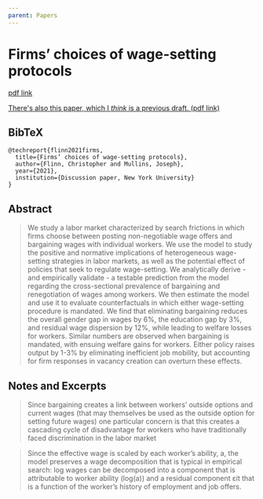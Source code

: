 ```yaml
---
parent: Papers
---
```


# Firms’ choices of wage-setting protocols

[pdf link](https://www.josephlyonmullins.com/papers/FirmChoices-RES.pdf)

[There's also this paper, which I *think* is a previous draft. (pdf link)](https://econ.la.psu.edu/wp-content/uploads/sites/5/2023/05/copy_of_JosephMullins.pdf)

## BibTeX
```
@techreport{flinn2021firms,
  title={Firms’ choices of wage-setting protocols},
  author={Flinn, Christopher and Mullins, Joseph},
  year={2021},
  institution={Discussion paper, New York University}
}
```

## Abstract

> We study a labor market characterized by search frictions in which firms choose between posting non-negotiable
wage offers and bargaining wages with individual workers. We use the model to study the positive and normative
implications of heterogeneous wage-setting strategies in labor markets, as well as the potential effect of policies that
seek to regulate wage-setting. We analytically derive - and empirically validate - a testable prediction from the model
regarding the cross-sectional prevalence of bargaining and renegotiation of wages among workers. We then estimate
the model and use it to evaluate counterfactuals in which either wage-setting procedure is mandated. We find that
eliminating bargaining reduces the overall gender gap in wages by 6%, the education gap by 3%, and residual wage
dispersion by 12%, while leading to welfare losses for workers. Similar numbers are observed when bargaining is
mandated, with ensuing welfare gains for workers. Either policy raises output by 1-3% by eliminating inefficient job
mobility, but accounting for firm responses in vacancy creation can overturn these effects.


## Notes and Excerpts



> Since bargaining creates a link between workers’ outside options and current wages (that may themselves be used as
the outside option for setting future wages) one particular concern is that this creates a cascading cycle of disadvantage
for workers who have traditionally faced discrimination in the labor market



> Since the effective wage is scaled by each worker’s ability, a, the model preserves a wage decomposition that is typical
in empirical search: log wages can be decomposed into a component that is attributable to worker ability (log(a)) and a
residual component εit that is a function of the worker’s history of employment and job offers.


